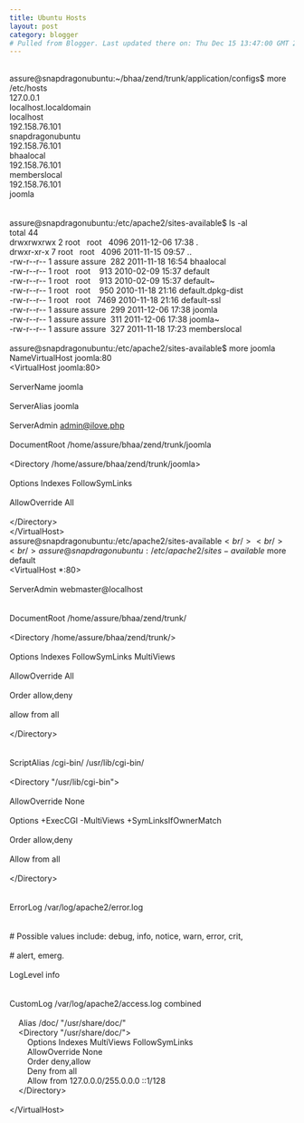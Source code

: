 ```yaml
---
title: Ubuntu Hosts
layout: post
category: blogger
# Pulled from Blogger. Last updated there on: Thu Dec 15 13:47:00 GMT 2011
---
```

<br />assure@snapdragonubuntu:~/bhaa/zend/trunk/application/configs$ more /etc/hosts<br />127.0.0.1<span class="Apple-tab-span" style="white-space: pre;"> </span>localhost.localdomain<span class="Apple-tab-span" style="white-space: pre;"> </span>localhost<br />192.158.76.101<span class="Apple-tab-span" style="white-space: pre;"> </span>snapdragonubuntu<br />192.158.76.101<span class="Apple-tab-span" style="white-space: pre;"> </span>bhaalocal<br />192.158.76.101<span class="Apple-tab-span" style="white-space: pre;"> </span>memberslocal<br />192.158.76.101<span class="Apple-tab-span" style="white-space: pre;"> </span>joomla<br /><br /><br />assure@snapdragonubuntu:/etc/apache2/sites-available$ ls -al<br />total 44<br />drwxrwxrwx 2 root &nbsp; root &nbsp; 4096 2011-12-06 17:38 .<br />drwxr-xr-x 7 root &nbsp; root &nbsp; 4096 2011-11-15 09:57 ..<br />-rw-r--r-- 1 assure assure &nbsp;282 2011-11-18 16:54 bhaalocal<br />-rw-r--r-- 1 root &nbsp; root &nbsp; &nbsp;913 2010-02-09 15:37 default<br />-rw-r--r-- 1 root &nbsp; root &nbsp; &nbsp;913 2010-02-09 15:37 default~<br />-rw-r--r-- 1 root &nbsp; root &nbsp; &nbsp;950 2010-11-18 21:16 default.dpkg-dist<br />-rw-r--r-- 1 root &nbsp; root &nbsp; 7469 2010-11-18 21:16 default-ssl<br />-rw-r--r-- 1 assure assure &nbsp;299 2011-12-06 17:38 joomla<br />-rw-r--r-- 1 assure assure &nbsp;311 2011-12-06 17:38 joomla~<br />-rw-r--r-- 1 assure assure &nbsp;327 2011-11-18 17:23 memberslocal<br /><br />assure@snapdragonubuntu:/etc/apache2/sites-available$ more joomla<br />NameVirtualHost joomla:80<br />&lt;VirtualHost joomla:80&gt;<br /><span class="Apple-tab-span" style="white-space: pre;"> </span>ServerName joomla<br /><span class="Apple-tab-span" style="white-space: pre;"> </span>ServerAlias joomla<br /><span class="Apple-tab-span" style="white-space: pre;"> </span>ServerAdmin admin@ilove.php<br /><span class="Apple-tab-span" style="white-space: pre;"> </span>DocumentRoot /home/assure/bhaa/zend/trunk/joomla<br /><span class="Apple-tab-span" style="white-space: pre;"> </span>&lt;Directory /home/assure/bhaa/zend/trunk/joomla&gt;<br /><span class="Apple-tab-span" style="white-space: pre;">  </span>Options Indexes FollowSymLinks<br /><span class="Apple-tab-span" style="white-space: pre;">  </span>AllowOverride All<br /><span class="Apple-tab-span" style="white-space: pre;"> </span>&lt;/Directory&gt;<br />&lt;/VirtualHost&gt;<br />assure@snapdragonubuntu:/etc/apache2/sites-available$<br /><br /><br />assure@snapdragonubuntu:/etc/apache2/sites-available$ more default<br />&lt;VirtualHost *:80&gt;<br /><span class="Apple-tab-span" style="white-space: pre;"> </span>ServerAdmin webmaster@localhost<br /><br /><span class="Apple-tab-span" style="white-space: pre;"> </span>DocumentRoot /home/assure/bhaa/zend/trunk/<br /><span class="Apple-tab-span" style="white-space: pre;"> </span>&lt;Directory /home/assure/bhaa/zend/trunk/&gt;<br /><span class="Apple-tab-span" style="white-space: pre;">  </span>Options Indexes FollowSymLinks MultiViews<br /><span class="Apple-tab-span" style="white-space: pre;">  </span>AllowOverride All<br /><span class="Apple-tab-span" style="white-space: pre;">  </span>Order allow,deny<br /><span class="Apple-tab-span" style="white-space: pre;">  </span>allow from all<br /><span class="Apple-tab-span" style="white-space: pre;"> </span>&lt;/Directory&gt;<br /><br /><span class="Apple-tab-span" style="white-space: pre;"> </span>ScriptAlias /cgi-bin/ /usr/lib/cgi-bin/<br /><span class="Apple-tab-span" style="white-space: pre;"> </span>&lt;Directory "/usr/lib/cgi-bin"&gt;<br /><span class="Apple-tab-span" style="white-space: pre;">  </span>AllowOverride None<br /><span class="Apple-tab-span" style="white-space: pre;">  </span>Options +ExecCGI -MultiViews +SymLinksIfOwnerMatch<br /><span class="Apple-tab-span" style="white-space: pre;">  </span>Order allow,deny<br /><span class="Apple-tab-span" style="white-space: pre;">  </span>Allow from all<br /><span class="Apple-tab-span" style="white-space: pre;"> </span>&lt;/Directory&gt;<br /><br /><span class="Apple-tab-span" style="white-space: pre;"> </span>ErrorLog /var/log/apache2/error.log<br /><br /><span class="Apple-tab-span" style="white-space: pre;"> </span># Possible values include: debug, info, notice, warn, error, crit,<br /><span class="Apple-tab-span" style="white-space: pre;"> </span># alert, emerg.<br /><span class="Apple-tab-span" style="white-space: pre;"> </span>LogLevel info<br /><br /><span class="Apple-tab-span" style="white-space: pre;"> </span>CustomLog /var/log/apache2/access.log combined<br /><br />&nbsp; &nbsp; Alias /doc/ "/usr/share/doc/"<br />&nbsp; &nbsp; &lt;Directory "/usr/share/doc/"&gt;<br />&nbsp; &nbsp; &nbsp; &nbsp; Options Indexes MultiViews FollowSymLinks<br />&nbsp; &nbsp; &nbsp; &nbsp; AllowOverride None<br />&nbsp; &nbsp; &nbsp; &nbsp; Order deny,allow<br />&nbsp; &nbsp; &nbsp; &nbsp; Deny from all<br />&nbsp; &nbsp; &nbsp; &nbsp; Allow from 127.0.0.0/255.0.0.0 ::1/128<br />&nbsp; &nbsp; &lt;/Directory&gt;<br /><br />&lt;/VirtualHost&gt;<br />
